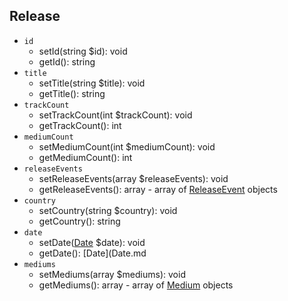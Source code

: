 ## Release

- `id`
    - setId(string $id): void
    - getId(): string
- `title`
    - setTitle(string $title): void
    - getTitle(): string
- `trackCount`
    - setTrackCount(int $trackCount): void
    - getTrackCount(): int
- `mediumCount`
    - setMediumCount(int $mediumCount): void
    - getMediumCount(): int
- `releaseEvents`
    - setReleaseEvents(array $releaseEvents): void
    - getReleaseEvents(): array - array of [ReleaseEvent](ReleaseEvent.md) objects
- `country`
    - setCountry(string $country): void
    - getCountry(): string
- `date`
    - setDate([Date](Date.md) $date): void
    - getDate(): [Date](Date.md
- `mediums`
    - setMediums(array $mediums): void
    - getMediums(): array - array of [Medium](Medium.md) objects
